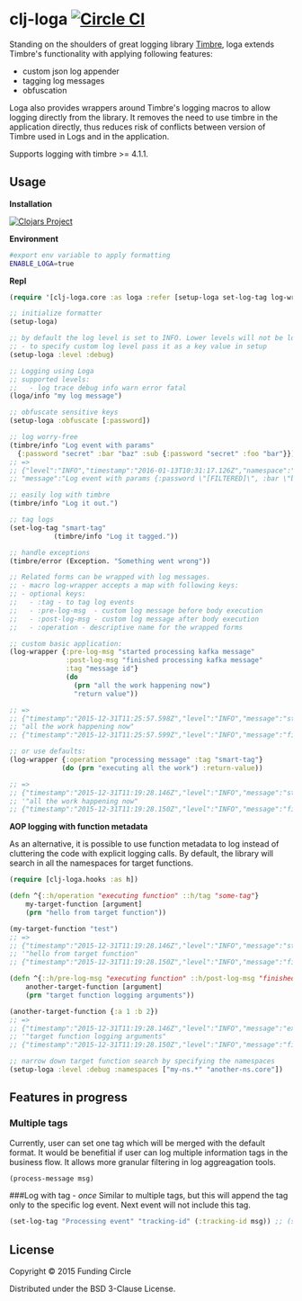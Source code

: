 # clj-loga [![Circle CI](https://circleci.com/gh/FundingCircle/clj-loga/tree/master.svg?style=svg)](https://circleci.com/gh/FundingCircle/clj-loga/tree/master)

Standing on the shoulders of great logging library [Timbre](https://github.com/ptaoussanis/timbre/), loga extends Timbre's functionality with applying following features:
- custom json log appender
- tagging log messages
- obfuscation

Loga also provides wrappers around Timbre's logging macros to allow logging directly from the library. It removes the need to use timbre in the application directly, thus reduces risk of conflicts between version of Timbre used in Logs and in the application.

Supports logging with timbre >= 4.1.1.

## Usage

**Installation**

[![Clojars Project](http://clojars.org/clj-loga/latest-version.svg)](http://clojars.org/clj-loga)

**Environment**

```bash
#export env variable to apply formatting
ENABLE_LOGA=true
```

**Repl**

```clojure
(require '[clj-loga.core :as loga :refer [setup-loga set-log-tag log-wrapper]])

;; initialize formatter
(setup-loga)

;; by default the log level is set to INFO. Lower levels will not be logged
;; - to specify custom log level pass it as a key value in setup
(setup-loga :level :debug)

;; Logging using Loga
;; supported levels:
;;   - log trace debug info warn error fatal
(loga/info "my log message")

;; obfuscate sensitive keys
(setup-loga :obfuscate [:password])

;; log worry-free
(timbre/info "Log event with params"
  {:password "secret" :bar "baz" :sub {:password "secret" :foo "bar"}})
;; =>
;; {"level":"INFO","timestamp":"2016-01-13T10:31:17.126Z","namespace":"clj-loga.core",
;; "message":"Log event with params {:password \"[FILTERED]\", :bar \"baz\", :sub {:password \"[FILTERED]\", :foo \"bar\"}}"}"\"}\"}"}

;; easily log with timbre
(timbre/info "Log it out.")

;; tag logs
(set-log-tag "smart-tag"
           (timbre/info "Log it tagged."))

;; handle exceptions
(timbre/error (Exception. "Something went wrong"))

;; Related forms can be wrapped with log messages.
;; - macro log-wrapper accepts a map with following keys:
;; - optional keys:
;;   - :tag - to tag log events
;;   - :pre-log-msg  - custom log message before body execution
;;   - :post-log-msg - custom log message after body execution
;;   - :operation - descriptive name for the wrapped forms

;; custom basic application:
(log-wrapper {:pre-log-msg "started processing kafka message"
              :post-log-msg "finished processing kafka message"
              :tag "message id"}
              (do
                (prn "all the work happening now")
                "return value"))

;; =>
;; {"timestamp":"2015-12-31T11:25:57.598Z","level":"INFO","message":"started processing kafka message","namespace":"clj-loga.core","tag":"message id"}
;; "all the work happening now"
;; {"timestamp":"2015-12-31T11:25:57.599Z","level":"INFO","message":"finished processing kafka message","namespace":"clj-loga.core","tag":"message id"}

;; or use defaults:
(log-wrapper {:operation "processing message" :tag "smart-tag"}
             (do (prn "executing all the work") :return-value))

;; =>
;; {"timestamp":"2015-12-31T11:19:28.146Z","level":"INFO","message":"started: processing message","namespace":"clj-loga.core","tag":"some-tag"}
;; '"all the work happening now"
;; {"timestamp":"2015-12-31T11:19:28.150Z","level":"INFO","message":"finished: processing message","namespace":"clj-loga.core","tag":"some-tag"}
```
**AOP logging with function metadata**

As an alternative, it is possible to use function metadata to log instead of cluttering the code with explicit logging calls. By default, the library will search in all the namespaces for target functions.

```Clojure
(require [clj-loga.hooks :as h])

(defn ^{::h/operation "executing function" ::h/tag "some-tag"}
    my-target-function [argument]
    (prn "hello from target function"))

(my-target-function "test")
;; =>
;; {"timestamp":"2015-12-31T11:19:28.146Z","level":"INFO","message":"started: executing function","namespace":"clj-loga.core","tag":"some-tag"}
;; '"hello from target function"
;; {"timestamp":"2015-12-31T11:19:28.150Z","level":"INFO","message":"finished: executing function","namespace":"clj-loga.core","tag":"some-tag"}

(defn ^{::h/pre-log-msg "executing function" ::h/post-log-msg "finished" ::h/tag "some-tag"}
    another-target-function [argument]
    (prn "target function logging arguments"))

(another-target-function {:a 1 :b 2})
;; =>
;; {"timestamp":"2015-12-31T11:19:28.146Z","level":"INFO","message":"executing function {:a 1 :b 2}","namespace":"clj-loga.core","tag":"some-tag"}
;; '"target function logging arguments"
;; {"timestamp":"2015-12-31T11:19:28.150Z","level":"INFO","message":"finished","namespace":"clj-loga.core","tag":"some-tag"}

;; narrow down target function search by specifying the namespaces
(setup-loga :level :debug :namespaces ["my-ns.*" "another-ns.core"])
```

## Features in progress
### Multiple tags
Currently, user can set one tag which will be merged with the default format. It would be benefitial if user can log multiple information tags in the business flow. It allows more granular filtering in log aggreagation tools.

```clojure
(process-message msg)
```

###Log with tag - *once*
Similar to multiple tags, but this will append the tag only to the specific log event. Next event will not include this tag.

```clojure
(set-log-tag "Processing event" "tracking-id" (:tracking-id msg)) ;; (set-log-tag "message" "tag-name" "value")
```

## License
 
Copyright © 2015 Funding Circle

Distributed under the BSD 3-Clause License.
